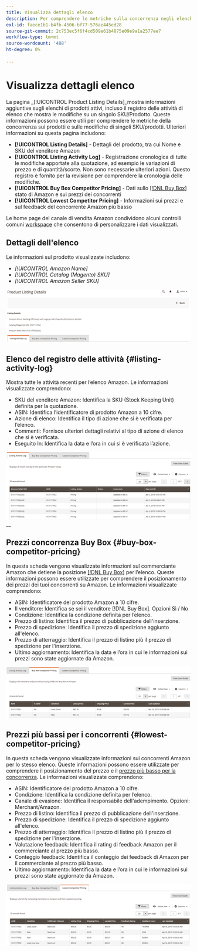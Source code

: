 ```yaml
---
title: Visualizza dettagli elenco
description: Per comprendere le metriche sulla concorrenza negli elenchi di Amazon e sulle singole modifiche SKU/prodotto, consulta la pagina Dettagli elenco prodotti .
exl-id: faece1b1-b4fb-4506-bf77-576ae445ed28
source-git-commit: 2c753ec5f6f4cd509e61b4875e09e9a1a2577ee7
workflow-type: tm+mt
source-wordcount: '488'
ht-degree: 0%

---
```


# Visualizza dettagli elenco

La pagina _[!UICONTROL Product Listing Details]_mostra informazioni aggiuntive sugli elenchi di prodotti attivi, incluso il registro delle attività di elenco che mostra le modifiche su un singolo SKU/Prodotto. Queste informazioni possono essere utili per comprendere le metriche della concorrenza sui prodotti e sulle modifiche di singoli SKU/prodotti. Ulteriori informazioni su questa pagina includono:

- **[!UICONTROL Listing Details]** - Dettagli del prodotto, tra cui Nome e SKU del venditore Amazon
- **[!UICONTROL Listing Activity Log]** - Registrazione cronologica di tutte le modifiche apportate alla quotazione, ad esempio le variazioni di prezzo e di quantità/scorte. Non sono necessarie ulteriori azioni. Questo registro è fornito per la revisione per comprendere la cronologia delle modifiche.
- **[!UICONTROL Buy Box Competitor Pricing]** - Dati sullo  [[!DNL Buy Box]](./buy-box-competitor-pricing.md) stato di Amazon e sui prezzi dei concorrenti
- **[!UICONTROL Lowest Competitor Pricing]** - Informazioni sui prezzi e sul feedback del concorrente Amazon più basso

Le home page del canale di vendita Amazon condividono alcuni controlli comuni [workspace](./workspace-controls.md) che consentono di personalizzare i dati visualizzati.

## Dettagli dell&#39;elenco

Le informazioni sul prodotto visualizzate includono:

- _[!UICONTROL Amazon Name]_
- _[!UICONTROL Catalog (Magento) SKU]_
- _[!UICONTROL Amazon Seller SKU]_

![Dettagli dell&#39;elenco](assets/amazon-product-listing-details.png)

## Elenco del registro delle attività {#listing-activity-log}

Mostra tutte le attività recenti per l’elenco Amazon. Le informazioni visualizzate comprendono:

- SKU del venditore Amazon: Identifica la SKU (Stock Keeping Unit) definita per la quotazione.
- ASIN: Identifica l’identificatore di prodotto Amazon a 10 cifre.
- Azione di elenco: Identifica il tipo di azione che si è verificata per l’elenco.
- Commenti: Fornisce ulteriori dettagli relativi al tipo di azione di elenco che si è verificata.
- Eseguito In: Identifica la data e l’ora in cui si è verificata l’azione.

![Dettagli dell’elenco dei prodotti - Elencare il registro delle attività](assets/amazon-listing-activity-log.png)
__

## Prezzi concorrenza Buy Box {#buy-box-competitor-pricing}

In questa scheda vengono visualizzate informazioni sul commerciante Amazon che detiene la posizione [[!DNL Buy Box]](./buy-box-competitor-pricing.md) per l’elenco. Queste informazioni possono essere utilizzate per comprendere il posizionamento dei prezzi dei tuoi concorrenti su Amazon. Le informazioni visualizzate comprendono:

- ASIN: Identificatore del prodotto Amazon a 10 cifre.
- Il venditore: Identifica se sei il venditore [!DNL Buy Box]. Opzioni Sì / No
- Condizione: Identifica la condizione definita per l’elenco.
- Prezzo di listino: Identifica il prezzo di pubblicazione dell&#39;inserzione.
- Prezzo di spedizione: Identifica il prezzo di spedizione aggiunto all&#39;elenco.
- Prezzo di atterraggio: Identifica il prezzo di listino più il prezzo di spedizione per l&#39;inserzione.
- Ultimo aggiornamento: Identifica la data e l’ora in cui le informazioni sui prezzi sono state aggiornate da Amazon.

![Dettagli dell’elenco dei prodotti: Prezzo concorrente Buy Box](assets/amazon-listing-details-buy-box-2.png)

## Prezzi più bassi per i concorrenti {#lowest-competitor-pricing}

In questa scheda vengono visualizzate informazioni sui concorrenti Amazon per lo stesso elenco. Queste informazioni possono essere utilizzate per comprendere il posizionamento del prezzo e il [prezzo più basso per la concorrenza](./lowest-competitor-pricing.md). Le informazioni visualizzate comprendono:

- ASIN: Identificatore del prodotto Amazon a 10 cifre.
- Condizione: Identifica la condizione definita per l’elenco.
- Canale di evasione: Identifica il responsabile dell&#39;adempimento. Opzioni: Merchant/Amazon.
- Prezzo di listino: Identifica il prezzo di pubblicazione dell&#39;inserzione.
- Prezzo di spedizione: Identifica il prezzo di spedizione aggiunto all&#39;elenco.
- Prezzo di atterraggio: Identifica il prezzo di listino più il prezzo di spedizione per l&#39;inserzione.
- Valutazione feedback: Identifica il rating di feedback Amazon per il commerciante al prezzo più basso.
- Conteggio feedback: Identifica il conteggio dei feedback di Amazon per il commerciante al prezzo più basso.
- Ultimo aggiornamento: Identifica la data e l’ora in cui le informazioni sui prezzi sono state aggiornate da Amazon.

![Dettagli dell&#39;elenco dei prodotti - prezzi più bassi per i concorrenti](assets/amazon-listing-details-lowest-comp.png)
